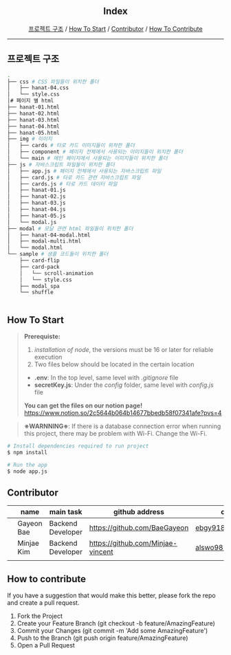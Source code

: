 <div>
  <h2 align="center">Index</h2>
  <p align="center">
    <a href="#프로젝트-구조">프로젝트 구조</a> /
    <a href="#how-to-start">How To Start</a> /
    <a href="#contributor">Contributor</a> /
    <a href="#how-to-contribute">How To Contribute</a> 
  </p>
<div>

<hr>

## 프로젝트 구조

```bash
.
├── css # CSS 파일들이 위치한 폴더
│   ├── hanat-04.css
│   └── style.css
│# 페이지 별 html
├── hanat-01.html
├── hanat-02.html
├── hanat-03.html
├── hanat-04.html
├── hanat-05.html
├── img # 이미지
│   ├── cards # 타로 카드 이미지들이 위차한 폴더
│   ├── component # 페이지 전체에서 사용되는 이미지들이 위치한 폴더
│   └── main # 메인 페이지에서 사용되는 이미지들이 위치한 폴더
├── js # 자바스크립트 파일들이 위치한 폴더
│   ├── app.js # 페이지 전체에서 사용되는 자바스크립트 파일
│   ├── card.js # 타로 카드 관련 자바스크립트 파일
│   ├── cards.js # 타로 카드 데이터 파일
│   ├── hanat-01.js
│   ├── hanat-02.js
│   ├── hanat-03.js
│   ├── hanat-04.js
│   ├── hanat-05.js
│   └── modal.js
├── modal # 모달 관련 html 파일들이 위치한 폴더
│   ├── hanat-04-modal.html
│   ├── modal-multi.html
│   └── modal.html
└── sample # 샘플 코드들이 위치한 폴더
    ├── card-flip
    ├── card-pack
    │   └── scroll-animation
    │   └── style.css
    ├── modal_spa
    └── shuffle



```

## How To Start

> **Prerequiste:**
>
> 1. _installation of node_, the versions must be 16 or later for reliable execution
> 2. Two files below should be located in the certain location
>
> - **.env**: In the top level, same level with _.gitignore_ file
> - **secretKey.js**: Under the _config_ folder, same level with _config.js_ file <br>
>
> **You can get the files on our notion page!** https://www.notion.so/2c5644b064b14677bbedb58f07341afe?pvs=4

> **※WARNNING※**: If there is a database connection error when running this project, there may be problem with Wi-Fi. Change the Wi-Fi.

```bash
# Install dependencies required to run project
$ npm install

# Run the app
$ node app.js
```

## Contributor

|     | name       | main task         | github address                    | contact             |
| --- | ---------- | ----------------- | --------------------------------- | ------------------- |
|     | Gayeon Bae | Backend Developer | https://github.com/BaeGayeon      | ebgy918@gmail.com   |
|     | Minjae Kim | Backend Developer | https://github.com/Minjae-vincent | alswo9853@gmail.com |
|     |            |                   |                                   |                     |

## How to contribute

If you have a suggestion that would make this better, please fork the repo and create a pull request.

1. Fork the Project
2. Create your Feature Branch (git checkout -b feature/AmazingFeature)
3. Commit your Changes (git commit -m 'Add some AmazingFeature')
4. Push to the Branch (git push origin feature/AmazingFeature)
5. Open a Pull Request

